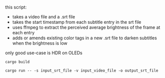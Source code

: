 this script:
- takes a video file and a .srt file
- takes the start timestamp from each subtitle entry in the srt file
- uses ffmpeg to extract the perceived average brightness of the frame at each entry
- adds or amends existing color tags in a new .srt file to darken subtitles when the brightness is low

only good use-case is HDR on OLEDs

`cargo build`

`cargo run -- -s input_srt_file -v input_video_file -o output_srt_file`